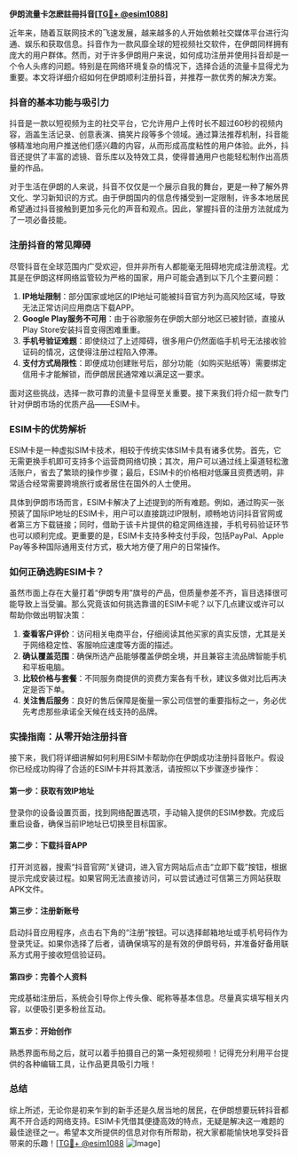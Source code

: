 **伊朗流量卡怎麽註冊抖音[[TG💪+ @esim1088](https://t.me/s/esim1088)]**

近年来，随着互联网技术的飞速发展，越来越多的人开始依赖社交媒体平台进行沟通、娱乐和获取信息。抖音作为一款风靡全球的短视频社交软件，在伊朗同样拥有庞大的用户群体。然而，对于许多伊朗用户来说，如何成功注册并使用抖音却是一个令人头疼的问题。特别是在网络环境复杂的情况下，选择合适的流量卡显得尤为重要。本文将详细介绍如何在伊朗顺利注册抖音，并推荐一款优秀的解决方案。

### 抖音的基本功能与吸引力

抖音是一款以短视频为主的社交平台，它允许用户上传时长不超过60秒的视频内容，涵盖生活记录、创意表演、搞笑片段等多个领域。通过算法推荐机制，抖音能够精准地向用户推送他们感兴趣的内容，从而形成高度粘性的用户体验。此外，抖音还提供了丰富的滤镜、音乐库以及特效工具，使得普通用户也能轻松制作出高质量的作品。

对于生活在伊朗的人来说，抖音不仅仅是一个展示自我的舞台，更是一种了解外界文化、学习新知识的方式。由于伊朗国内的信息传播受到一定限制，许多本地居民希望通过抖音接触到更加多元化的声音和观点。因此，掌握抖音的注册方法就成为了一项必备技能。

### 注册抖音的常见障碍

尽管抖音在全球范围内广受欢迎，但并非所有人都能毫无阻碍地完成注册流程。尤其是在伊朗这样网络监管较为严格的国家，用户可能会遇到以下几个主要问题：

1. **IP地址限制**：部分国家或地区的IP地址可能被抖音官方列为高风险区域，导致无法正常访问应用商店下载APP。
2. **Google Play服务不可用**：由于谷歌服务在伊朗大部分地区已被封锁，直接从Play Store安装抖音变得困难重重。
3. **手机号验证难题**：即使绕过了上述障碍，很多用户仍然面临手机号无法接收验证码的情况，这使得注册过程陷入停滞。
4. **支付方式局限性**：即便成功创建账号后，部分功能（如购买贴纸等）需要绑定信用卡才能解锁，而伊朗居民通常难以满足这一要求。

面对这些挑战，选择一款可靠的流量卡显得至关重要。接下来我们将介绍一款专门针对伊朗市场的优质产品——ESIM卡。

### ESIM卡的优势解析

ESIM卡是一种虚拟SIM卡技术，相较于传统实体SIM卡具有诸多优势。首先，它无需更换手机即可支持多个运营商网络切换；其次，用户可以通过线上渠道轻松激活账户，省去了繁琐的操作步骤；最后，ESIM卡的价格相对低廉且资费透明，非常适合经常需要跨境旅行或者居住在国外的人士使用。

具体到伊朗市场而言，ESIM卡解决了上述提到的所有难题。例如，通过购买一张预装了国际IP地址的ESIM卡，用户可以直接跳过IP限制，顺畅地访问抖音官网或者第三方下载链接；同时，借助于该卡片提供的稳定网络连接，手机号码验证环节也可以顺利完成。更重要的是，ESIM卡支持多种支付手段，包括PayPal、Apple Pay等多种国际通用支付方式，极大地方便了用户的日常操作。

### 如何正确选购ESIM卡？

虽然市面上存在大量打着“伊朗专用”旗号的产品，但质量参差不齐，盲目选择很可能导致上当受骗。那么究竟该如何挑选靠谱的ESIM卡呢？以下几点建议或许可以帮助你做出明智决策：

1. **查看客户评价**：访问相关电商平台，仔细阅读其他买家的真实反馈，尤其是关于网络稳定性、客服响应速度等方面的描述。
2. **确认覆盖范围**：确保所选产品能够覆盖伊朗全境，并且兼容主流品牌智能手机和平板电脑。
3. **比较价格与套餐**：不同服务商提供的资费方案各有千秋，建议多做对比后再决定是否下单。
4. **关注售后服务**：良好的售后保障是衡量一家公司信誉的重要指标之一，务必优先考虑那些承诺全天候在线支持的品牌。

### 实操指南：从零开始注册抖音

接下来，我们将详细讲解如何利用ESIM卡帮助你在伊朗成功注册抖音账户。假设你已经成功购得了合适的ESIM卡并将其激活，请按照以下步骤逐步操作：

#### 第一步：获取有效IP地址
登录你的设备设置页面，找到网络配置选项，手动输入提供的ESIM参数。完成后重启设备，确保当前IP地址已切换至目标国家。

#### 第二步：下载抖音APP
打开浏览器，搜索“抖音官网”关键词，进入官方网站后点击“立即下载”按钮，根据提示完成安装过程。如果官网无法直接访问，可以尝试通过可信第三方网站获取APK文件。

#### 第三步：注册新账号
启动抖音应用程序，点击右下角的“注册”按钮。可以选择邮箱地址或手机号码作为登录凭证。如果你选择了后者，请确保填写的是有效的伊朗号码，并准备好备用联系方式用于接收短信验证码。

#### 第四步：完善个人资料
完成基础注册后，系统会引导你上传头像、昵称等基本信息。尽量真实填写相关内容，以便吸引更多粉丝互动。

#### 第五步：开始创作
熟悉界面布局之后，就可以着手拍摄自己的第一条短视频啦！记得充分利用平台提供的各种编辑工具，让作品更具吸引力哦！

### 总结

综上所述，无论你是初来乍到的新手还是久居当地的居民，在伊朗想要玩转抖音都离不开合适的网络支持。ESIM卡凭借其便捷高效的特点，无疑是解决这一难题的最佳途径之一。希望本文所提供的信息对你有所帮助，祝大家都能愉快地享受抖音带来的乐趣！[[TG💪+ @esim1088](https://t.me/s/esim1088) ![Image](https://i.postimg.cc/4NQfJmqS/Snipaste-2025-05-13-00-14-12.png)]